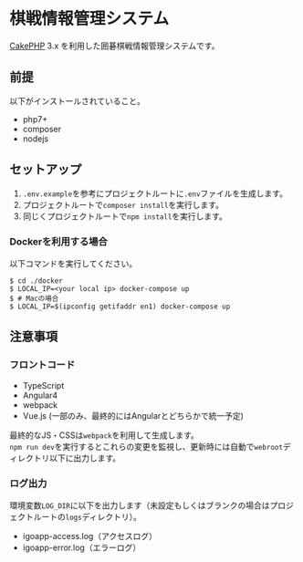 # 棋戦情報管理システム

[CakePHP](http://cakephp.org) 3.x を利用した囲碁棋戦情報管理システムです。

## 前提
以下がインストールされていること。

- php7+
- composer
- nodejs

## セットアップ

1. `.env.example`を参考にプロジェクトルートに`.env`ファイルを生成します。
2. プロジェクトルートで`composer install`を実行します。
3. 同じくプロジェクトルートで`npm install`を実行します。

### Dockerを利用する場合

以下コマンドを実行してください。

```
$ cd ./docker
$ LOCAL_IP=<your local ip> docker-compose up
$ # Macの場合
$ LOCAL_IP=$(ipconfig getifaddr en1) docker-compose up
```

## 注意事項

### フロントコード

- TypeScript
- Angular4
- webpack
- Vue.js (一部のみ、最終的にはAngularとどちらかで統一予定)

最終的なJS・CSSは`webpack`を利用して生成します。  
`npm run dev`を実行するとこれらの変更を監視し、更新時には自動で`webroot`ディレクトリ以下に出力します。

### ログ出力

環境変数`LOG_DIR`に以下を出力します（未設定もしくはブランクの場合はプロジェクトルートの`logs`ディレクトリ）。

- igoapp-access.log（アクセスログ）
- igoapp-error.log（エラーログ）
